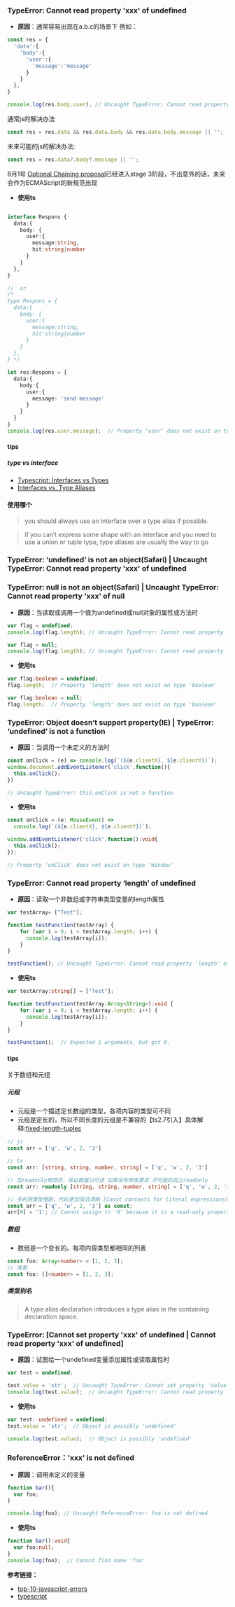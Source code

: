 
### TypeError: Cannot read property 'xxx' of undefined
+ **原因**：通常容易出现在a.b.c的场景下
例如：
```js
const res = {
  'data':{
    'body':{
      'user':{
        'message':'message'
      }
    }
  },
}

console.log(res.body.user); // Uncaught TypeError: Cannot read property 'user' of undefined
```
通常js的解决办法
```js
const res = res.data && res.data.body && res.data.body.message || '';
```
未来可能的js的解决办法:
```js
const res = res.data?.body?.message || '';
```
8月1号 [ Optional Chaining proposal](https://tc39.es/proposal-optional-chaining/)已经进入stage 3阶段，不出意外的话，未来会作为ECMAScript的新规范出现

+ **使用ts**
```ts

interface Respons {
  data:{
    body: {
      user:{
        message:string,
        hit:string|number
      }
    }
  },
} 

//  or
/*   
type Respons = {
  data:{
    body: {
      user:{
        message:string,
        hit:string|number
      }
    }
  },
} */

let res:Respons = {
  data:{
    body:{
      user:{
        message: 'send message'
      }
    }
  }
}
console.log(res.user.message);  // Property 'user' does not exist on type 'Respons'

```

#### tips

##### type vs interface
+ [Typescript: Interfaces vs Types](https://stackoverflow.com/questions/37233735/typescript-interfaces-vs-types)
+ [Interfaces vs. Type Aliases](https://www.typescriptlang.org/docs/handbook/advanced-types.html#interfaces-vs-type-aliases)

#### 使用哪个
 > you should always use an interface over a type alias if possible.

 > if you can’t express some shape with an interface and you need to use a union or tuple type, type aliases are usually the way to go


### TypeError: ‘undefined’ is not an object(Safari) | Uncaught TypeError: Cannot read property 'xxx' of undefined 
### TypeError: null is not an object(Safari) | Uncaught TypeError: Cannot read property 'xxx' of null 
+ **原因**：当读取或调用一个值为undefined或null对象的属性或方法时
```js
var flag = undefined;
console.log(flag.length); // Uncaught TypeError: Cannot read property 'length' of undefined

var flag = null;
console.log(flag.length); // Uncaught TypeError: Cannot read property 'length' of null
```

+ **使用ts**
```ts
var flag:boolean = undefined;
flag.length;  // Property 'length' does not exist on type 'boolean'

var flag:boolean = null;
flag.length;  // Property 'length' does not exist on type 'boolean'

```


### TypeError: Object doesn’t support property(IE) | TypeError: ‘undefined’ is not a function
+ **原因**：当调用一个未定义的方法时
```js
const onClick = (e) => console.log(`(${e.clientX}, ${e.clientY})`);
window.document.addEventListener('click',function(){
  this.onClick();
})

// Uncaught TypeError: this.onClick is not a function
```

+ **使用ts**
```ts
const onClick = (e: MouseEvent) =>
  console.log(`(${e.clientX}, ${e.clientY})`);

window.addEventListener('click',function():void{
  this.onClick();
});

// Property 'onClick' does not exist on type 'Window'
```


### TypeError: Cannot read property ‘length’ of undefined
+ **原因**：读取一个非数组或字符串类型变量的length属性
```js
var testArray= ["Test"];

function testFunction(testArray) {
    for (var i = 0; i < testArray.length; i++) {
      console.log(testArray[i]);
    }
}

testFunction(); // Uncaught TypeError: Cannot read property 'length' of undefined
```

+ **使用ts**
```ts
var testArray:string[] = ["Test"];

function testFunction(testArray:Array<String>):void {
    for (var i = 0; i < testArray.length; i++) {
      console.log(testArray[i]);
    }
}

testFunction();  // Expected 1 arguments, but got 0.
```
#### tips
关于数组和元组

##### 元组
+ 元组是一个描述定长数组的类型，各项内容的类型可不同 
+ 元组是定长的，所以不同长度的元组是不兼容的【ts2.7引入】具体解释:[fixed-length-tuples](https://www.typescriptlang.org/docs/handbook/release-notes/typescript-2-7.html#fixed-length-tuples)

```js
// js
const arr = ['q', 'w', 2, '3']
```
```ts
// ts
const arr: [string, string, number, string] = ['q', 'w', 2, '3']

// 加readonly修饰符，保证数据只可读 如果没有修改需求 尽可能的加上readonly
const arr: readonly [string, string, number, string] = ['q', 'w', 2, '3']

// 多利用类型推断，代码更加简洁清晰 [Const contexts for literal expressions](https://github.com/Microsoft/TypeScript/pull/29510)
const arr = ['q', 'w', 2, '3'] as const; 
arr[0] = '1'; // Cannot assign to '0' because it is a read-only property
```
##### 数组
+ 数组是一个变长的。每项内容类型都相同的列表
```ts
const foo: Array<number> = [1, 2, 3];
// 或者
const foo: []<number> = [1, 2, 3];
```

##### 类型别名
> A type alias declaration introduces a type alias in the containing declaration space.


### TypeError: [Cannot set property 'xxx' of undefined | Cannot read property 'xxx' of undefined]
+ **原因**：试图给一个undefined变量添加属性或读取属性时
```js
var test = undefined;

test.value = 'str';  // Uncaught TypeError: Cannot set property 'value' of undefined 
console.log(test.value);  // Uncaught TypeError: Cannot read property 'value' of undefined
```

+ **使用ts**
```ts
var test: undefined = undefined;
test.value = 'str';  // Object is possibly 'undefined'

console.log(test.value);  // Object is possibly 'undefined'
```


### ReferenceError：'xxx' is not defined
+ **原因**：调用未定义的变量

```js
function bar(){
  var foo;
}

console.log(foo); // Uncaught ReferenceError: foo is not defined

```
+ **使用ts**
```ts
function bar():void{
  var foo:null;
}
console.log(foo);  // Cannot find name 'foo'
```


**参考链接：**
+ [top-10-javascript-errors](https://rollbar.com/blog/top-10-javascript-errors/)
+ [typescript](http://www.typescriptlang.org/docs/home.html)